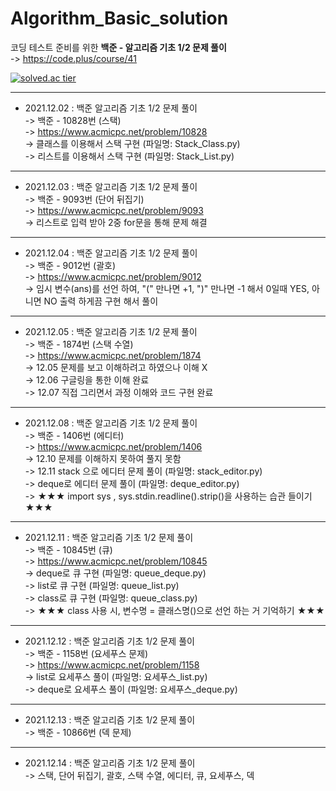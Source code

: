 # Algorithm_Basic_solution
코딩 테스트 준비를 위한 **백준 - 알고리즘 기초 1/2 문제 풀이**    
-> https://code.plus/course/41   


[![solved.ac tier](http://mazassumnida.wtf/api/generate_badge?boj=kij971202)](https://solved.ac/kij971202)  


***
* 2021.12.02 : 백준 알고리즘 기초 1/2 문제 풀이    
-> 백준 - 10828번 (스택)  
-> https://www.acmicpc.net/problem/10828   
-> 클래스를 이용해서 스택 구현 (파일명: Stack_Class.py)   
-> 리스트를 이용해서 스택 구현 (파일명: Stack_List.py)   
 
***
* 2021.12.03 : 백준 알고리즘 기초 1/2 문제 풀이    
-> 백준 - 9093번 (단어 뒤집기)     
-> https://www.acmicpc.net/problem/9093   
-> 리스트로 입력 받아 2중 for문을 통해 문제 해결  


***
* 2021.12.04 : 백준 알고리즘 기초 1/2 문제 풀이    
-> 백준 - 9012번 (괄호)        
-> https://www.acmicpc.net/problem/9012     
-> 임시 변수(ans)를 선언 하여, "(" 만나면 +1, ")" 만나면 -1 해서 0일때 YES, 아니면 NO 출력 하게끔 구현 해서 풀이   


***
* 2021.12.05 : 백준 알고리즘 기초 1/2 문제 풀이     
-> 백준 - 1874번 (스택 수열)         
-> https://www.acmicpc.net/problem/1874   
-> 12.05 문제를 보고 이해하려고 하였으나 이해 X    
-> 12.06 구글링을 통한 이해 완료   
-> 12.07 직접 그리면서 과정 이해와 코드 구현 완료    


***
* 2021.12.08 : 백준 알고리즘 기초 1/2 문제 풀이     
-> 백준 - 1406번 (에디터)              
-> https://www.acmicpc.net/problem/1406      
-> 12.10 문제를 이해하지 못하여 풀지 못함    
-> 12.11 stack 으로 에디터 문제 풀이 (파일명: stack_editor.py)        
-> deque로 에디터 문제 풀이 (파일명: deque_editor.py)    
-> ★★★  import sys , sys.stdin.readline().strip()을 사용하는 습관 들이기 ★★★  


***
* 2021.12.11 : 백준 알고리즘 기초 1/2 문제 풀이     
-> 백준 - 10845번 (큐)                  
-> https://www.acmicpc.net/problem/10845      
-> deque로 큐 구현 (파일명: queue_deque.py)        
-> list로 큐 구현 (파일명: queue_list.py)     
-> class로 큐 구현 (파일명: queue_class.py)          
-> ★★★ class 사용 시, 변수명 = 클래스명()으로 선언 하는 거 기억하기 ★★★   


***
* 2021.12.12 : 백준 알고리즘 기초 1/2 문제 풀이         
-> 백준 - 1158번 (요세푸스 문제)                       
-> https://www.acmicpc.net/problem/1158     
-> list로 요세푸스 풀이 (파일명: 요세푸스_list.py)     
-> deque로 요세푸스 풀이 (파일명: 요세푸스_deque.py)           




***
* 2021.12.13 : 백준 알고리즘 기초 1/2 문제 풀이         
-> 백준 - 10866번 (덱 문제)                       




***
* 2021.12.14 : 백준 알고리즘 기초 1/2 문제 풀이         
-> 스택, 단어 뒤집기, 괄호, 스택 수열, 에디터, 큐, 요세푸스, 덱     